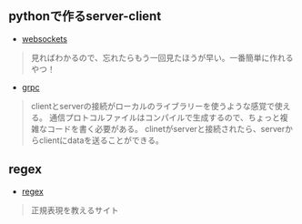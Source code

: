 ## pythonで作るserver-client

* [websockets](https://websockets.readthedocs.io/en/stable/intro.html)

>見ればわかるので、忘れたらもう一回見たほうが早い。一番簡単に作れるやつ！

* [grpc](https://grpc.io/docs/languages/python/quickstart/)

>clientとserverの接続がローカルのライブラリーを使うような感覚で使える。
>通信プロトコルファイルはコンパイルで生成するので、ちょっと複雑なコードを書く必要がある。
>clinetがserverと接続されたら、serverからclientにdataを送ることができる。


## regex 

* [regex](https://regexone.com/)
> 正規表現を教えるサイト
> 

